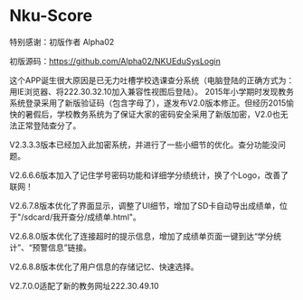 # Nku-Score
特别感谢：初版作者 Alpha02

初版源码：https://github.com/Alpha02/NKUEduSysLogin 

这个APP诞生很大原因是已无力吐槽学校选课查分系统（电脑登陆的正确方式为：用IE浏览器、将222.30.32.10加入兼容性视图后登陆）。
2015年小学期时发现教务系统登录采用了新版验证码（包含字母了），遂发布V2.0版本修正。但经历2015愉快的暑假后，学校教务系统为了保证大家的密码安全采用了新版加密，V2.0也无法正常登陆查分了。

V2.3.3.3版本已经加入此加密系统，并进行了一些小细节的优化。查分功能没问题。

V2.6.6.6版本加入了记住学号密码功能和详细学分绩统计，换了个Logo，改善了联网！

V2.6.7.8版本优化了界面显示，调整了UI细节，增加了SD卡自动导出成绩单，位于"/sdcard/我开查分/成绩单.html"。

V2.6.8.0版本优化了连接超时的提示信息，增加了成绩单页面一键到达“学分统计”、“预警信息”链接。

V2.6.8.8版本优化了用户信息的存储记忆、快速选择。

V2.7.0.0适配了新的教务网址222.30.49.10
